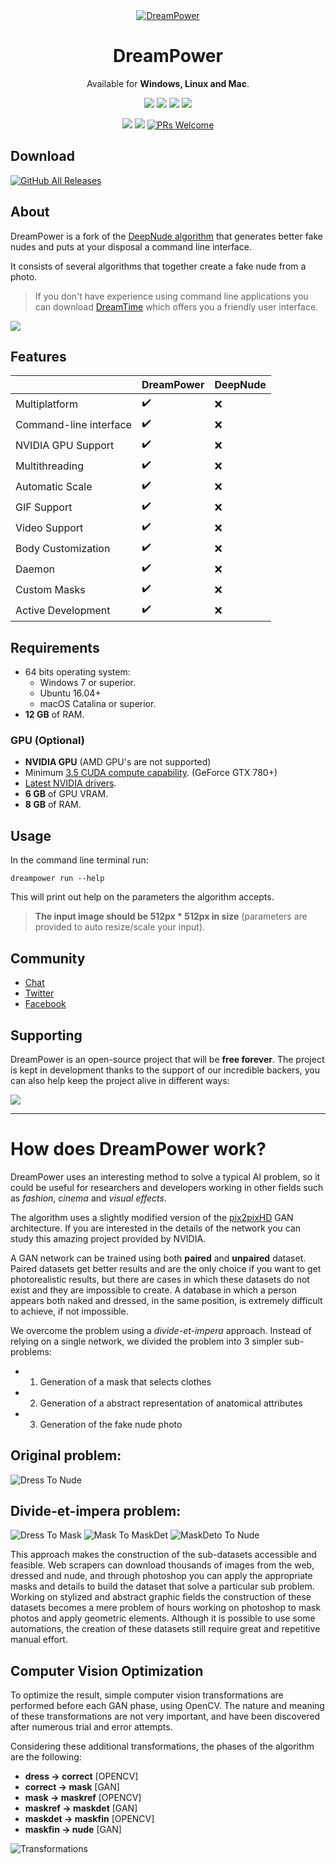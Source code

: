 <div align="center">
  <a href="https://dreamtime.tech/docs/dreampower">
    <img src="assets/dreampower.png" alt="DreamPower">
  </a>
  
  <h1 align="center">DreamPower</h1>

  <p align="center">
    Available for <strong>Windows, Linux and Mac</strong>.
  </p>
</div>

<p align="center">
  <a href="https://github.com/dreamnettech/dreampower/actions"><img src="https://github.com/dreamnettech/dreampower/workflows/Build/badge.svg" /></a>
  <a href="https://github.com/dreamnettech/dreampower/releases"><img src="https://img.shields.io/github/downloads/dreamnettech/dreampower/total?logo=github&logoColor=white" /></a>
  <a target="_blank" href="https://www.codacy.com/app/kolessios/dreampower?utm_source=github.com&amp;utm_medium=referral&amp;utm_content=dreamnettech/dreampower&amp;utm_campaign=Badge_Grade"><img src="https://api.codacy.com/project/badge/Grade/fcea261a567c47109419d0572160fecf" /></a>
  <a target="_blank" href="https://codeclimate.com/github/private-dreamnet/dreampower/maintainability"><img src="https://api.codeclimate.com/v1/badges/c8cd0a0f104820adc2ba/maintainability" /></a>
</p>

<p align="center">
  <img src="https://img.shields.io/github/license/dreamnettech/dreampower" />
  <a target="_blank" href="https://time.dreamnet.tech"><img src="https://img.shields.io/github/languages/top/dreamnettech/dreampower" /></a>
  <a href="CONTRIBUTING.md#pull-requests"><img src="https://img.shields.io/badge/PRs-welcome-brightgreen.svg" alt="PRs Welcome"></a>
</p>

## Download

[![GitHub All Releases](https://img.shields.io/github/downloads/dreamnettech/dreampower/total?logo=github&logoColor=white&style=for-the-badge&labelColor=181717&color=blue)](https://github.com/dreamnettech/dreampower/releases)

## About

DreamPower is a fork of the [DeepNude algorithm](https://github.com/stacklikemind/deepnude_official) that generates better fake nudes and puts at your disposal a command line interface.

It consists of several algorithms that together create a fake nude from a photo.

> If you don't have experience using command line applications you can download [DreamTime](https://dreamtime.tech) which offers you a friendly user interface.

![](assets/preview.png)

## Features

|                        | DreamPower | DeepNude |
| ---------------------- | ---------- | -------- |
| Multiplatform          | ✔️          | ❌        |
| Command-line interface | ✔️          | ❌        |
| NVIDIA GPU Support     | ✔️          | ❌        |
| Multithreading         | ✔️          | ❌        |
| Automatic Scale        | ✔️          | ❌        |
| GIF Support            | ✔️          | ❌        |
| Video Support          | ✔️          | ❌        |
| Body Customization     | ✔️          | ❌        |
| Daemon                 | ✔️          | ❌        |
| Custom Masks           | ✔️          | ❌        |
| Active Development     | ✔️          | ❌        |

## Requirements

- 64 bits operating system:
  - Windows 7 or superior.
  - Ubuntu 16.04+
  - macOS Catalina or superior.
- **12 GB** of RAM.

### GPU (Optional)

- **NVIDIA GPU** (AMD GPU's are not supported)
- Minimum [3.5 CUDA compute capability](https://developer.nvidia.com/cuda-gpus). (GeForce GTX 780+)
- [Latest NVIDIA drivers](https://www.nvidia.com/Download/index.aspx).
- **6 GB** of GPU VRAM.
- **8 GB** of RAM.

## Usage

In the command line terminal run:

```
dreampower run --help
```

This will print out help on the parameters the algorithm accepts.

> **The input image should be 512px * 512px in size** (parameters are provided to auto resize/scale your input).

## Community

- [Chat](https://chat.dreamnet.tech)
- [Twitter](https://twitter.com/DreamNetTechno)
- [Facebook](https://web.facebook.com/DreamNetTechnology)

## Supporting

DreamPower is an open-source project that will be **free forever**. The project is kept in development thanks to the support of our incredible backers, you can also help keep the project alive in different ways:

[![](https://img.shields.io/badge/%F0%9F%92%96-Support%20us-red?style=for-the-badge)](https://dreamtime.tech/docs/support/support-us)

---

# How does DreamPower work?

DreamPower uses an interesting method to solve a typical AI problem, so it could be useful for researchers and developers working in other fields such as *fashion*, *cinema* and *visual effects*.

The algorithm uses a slightly modified version of the [pix2pixHD](https://github.com/NVIDIA/pix2pixHD) GAN architecture. If you are interested in the details of the network you can study this amazing project provided by NVIDIA.

A GAN network can be trained using both **paired** and **unpaired** dataset. Paired datasets get better results and are the only choice if you want to get photorealistic results, but there are cases in which these datasets do not exist and they are impossible to create. A database in which a person appears both naked and dressed, in the same position, is extremely difficult to achieve, if not impossible.

We overcome the problem using a *divide-et-impera* approach. Instead of relying on a single network, we divided the problem into 3 simpler sub-problems:

- 1. Generation of a mask that selects clothes
- 2. Generation of a abstract representation of anatomical attributes
- 3. Generation of the fake nude photo

## Original problem:

![Dress To Nude](assets/dress_to_nude.jpg?raw=true "Dress To Nude")

## Divide-et-impera problem:

![Dress To Mask](assets/dress_to_mask.jpg?raw=true "Dress To Mask")
![Mask To MaskDet](assets/mask_to_maskdet.jpg?raw=true "Mask To MaskDet")
![MaskDeto To Nude](assets/maskdet_to_nude.jpg?raw=true "MaskDeto To Nude")

This approach makes the construction of the sub-datasets accessible and feasible. Web scrapers can download thousands of images from the web, dressed and nude, and through photoshop you can apply the appropriate masks and details to build the dataset that solve a particular sub problem. Working on stylized and abstract graphic fields the construction of these datasets becomes a mere problem of hours working on photoshop to mask photos and apply geometric elements. Although it is possible to use some automations, the creation of these datasets still require great and repetitive manual effort.

## Computer Vision Optimization

To optimize the result, simple computer vision transformations are performed before each GAN phase, using OpenCV. The nature and meaning of these transformations are not very important, and have been discovered after numerous trial and error attempts.

Considering these additional transformations, the phases of the algorithm are the following:

- **dress -> correct** [OPENCV]
- **correct -> mask** [GAN]
- **mask -> maskref** [OPENCV]
- **maskref -> maskdet** [GAN]
- **maskdet -> maskfin** [OPENCV]
- **maskfin -> nude** [GAN]

![Transformations](assets/transformation.jpg?raw=true "Transformations")
